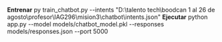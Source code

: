 **Entrenar**
py train_chatbot.py --intents "D:\talento tech\boodcan 1 al 26 de agosto\profesor\IAG296\mision3\chatbot\intents.json"
**Ejecutar**
python app.py --model models/chatbot_model.pkl --responses models/responses.json --port 5000